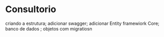 # Consultorio
criando a estrutura;
adicionar swagger;
adicionar Entity framewiork Core;
banco de dados ;
objetos com migratiosn
